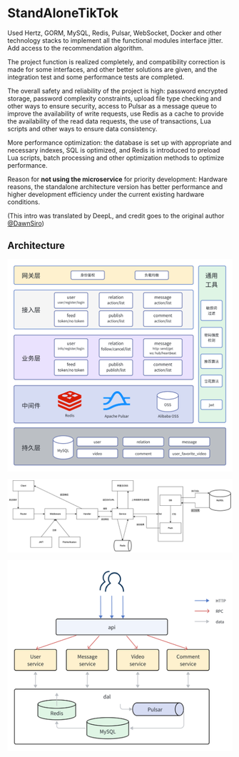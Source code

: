# StandAloneTikTok
Used Hertz, GORM, MySQL, Redis, Pulsar, WebSocket, Docker and other technology stacks to implement all the functional modules interface jitter. Add access to the recommendation algorithm.

The project function is realized completely, and compatibility correction is made for some interfaces, and other better solutions are given, and the integration test and some performance tests are completed.

The overall safety and reliability of the project is high: password encrypted storage, password complexity constraints, upload file type checking and other ways to ensure security, access to Pulsar as a message queue to improve the availability of write requests, use Redis as a cache to provide the availability of the read data requests, the use of transactions, Lua scripts and other ways to ensure data consistency.

More performance optimization: the database is set up with appropriate and necessary indexes, SQL is optimized, and Redis is introduced to preload Lua scripts, batch processing and other optimization methods to optimize performance.

Reason for **not using the microservice** for priority development: Hardware reasons, the standalone architecture version has better performance and higher development efficiency under the current existing hardware conditions.

(This intro was translated by DeepL, and credit goes to the original author [@DawnSiro](https://github.com/DawnSiro))

## Architecture

![Architecture](resources/architecture.png)

![](resources/flowchart.jpg)

![](resources/micro_service.png)
